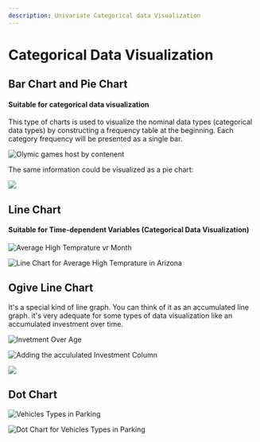 ```yaml
---
description: Univariate Categorical data Visualization
---
```


# Categorical Data Visualization

## Bar Chart and Pie Chart

#### Suitable for categorical data visualization



This type of charts is used to visualize the nominal data types \(categorical data types\) by constructing a frequency table at the beginning. Each category frequency will be presented as a single bar.

![Olymic games host by contenent](../.gitbook/assets/1%20%285%29.jpg)

The same information could be visualized as a pie chart:

![](../.gitbook/assets/1.jpg)

## Line Chart

#### Suitable for Time-dependent Variables \(Categorical Data Visualization\)

![Average High Temprature vr Month](../.gitbook/assets/1%20%282%29.jpg)

![Line Chart for Average High Temprature in Arizona](../.gitbook/assets/1%20%288%29.jpg)

## Ogive Line Chart

It's a special kind of line graph. You can think of it as an accumulated line graph. it's very adequate for some types of data visualization like an accumulated investment over time.

![Invetment Over Age](../.gitbook/assets/1%20%286%29.jpg)

![Adding the accululated Investment Column](../.gitbook/assets/2.jpg)

![](../.gitbook/assets/3.jpg)

## Dot Chart

![Vehicles Types in Parking](../.gitbook/assets/1%20%2811%29.jpg)

![Dot Chart for Vehicles Types in Parking](../.gitbook/assets/2%20%281%29.jpg)

